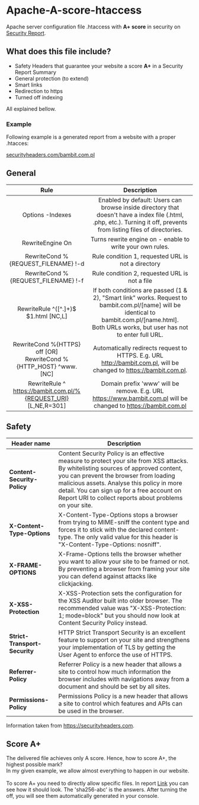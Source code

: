 # Apache-A-score-htaccess

Apache server configuration file .htaccess with __A+ score__ in security on [Security Report](https://securityheaders.com).

## What does this file include?

- Safety Headers that guarantee your website a score __A+__ in a Security Report Summary
- General protection (to extend)
- Smart links
- Redirection to https
- Turned off indexing

All explained bellow.

### Example

Following example is a generated report from a website with a proper .htacces:

[securityheaders.com/bambit.com.pl](https://securityheaders.com/?q=bambit.com.pl&followRedirects=on)

## General

| Rule | Description |
|:----------------------------------------------------------------------:|:---------------------------------------------------------------------------------------------------------------------------------------------------------------------------------------------------:|
| Options -Indexes | Enabled by default: Users can browse inside directory that doesn't have a index file (.html, .php, etc.). Turning it off, prevents from listing files of directories. |
| RewriteEngine On | Turns rewrite engine on - enable to write your own rules. |
| RewriteCond %{REQUEST_FILENAME} !-d | Rule condition 1, requested URL is not a directory |
| RewriteCond %{REQUEST_FILENAME} !-f | Rule condition 2, requested URL is not a file |
| RewriteRule ^([^\.]+)$ $1.html [NC,L] | If both conditions are passed (1 & 2), "Smart link" works. Request to bambit.com.pl/[name] will be identical to bambit.com.pl/[name.html]. <BR>Both URLs works, but user has not to enter full URL. |
| RewriteCond %{HTTPS} off [OR]<br> RewriteCond %{HTTP_HOST} ^www\. [NC] | Automatically redirects request to HTTPS. E.g. URL http://bambit.com.pl, will be changed to https://bambit.com.pl. |
| RewriteRule ^ https://bambit.com.pl/%{REQUEST_URI} [L,NE,R=301] | Domain prefix 'www' will be remove. E.g. URL https://www.bambit.com.pl will be changed to https://bambit.com.pl |

## Safety

| __Header name__ | Description |
|---------------------------|-------------------------------------------------------------------------------------------------------------------------------------------------------------------------------------------------------------------------------------------------------------------------------------------------------------------------------------|
| __Content-Security-Policy__ | Content Security Policy is an effective measure to protect your site from XSS attacks. By whitelisting sources of approved content, you can prevent the browser from loading malicious assets. Analyse this policy in more detail. You can sign up for a free account on Report URI to collect reports about problems on your site. |
| __X-Content-Type-Options__ | X-Content-Type-Options stops a browser from trying to MIME-sniff the content type and forces it to stick with the declared content-type. The only valid value for this header is "X-Content-Type-Options: nosniff". |
| __X-FRAME-OPTIONS__ | X-Frame-Options tells the browser whether you want to allow your site to be framed or not. By preventing a browser from framing your site you can defend against attacks like clickjacking. |
| __X-XSS-Protection__ | X-XSS-Protection sets the configuration for the XSS Auditor built into older browser. The recommended value was "X-XSS-Protection: 1; mode=block" but you should now look at Content Security Policy instead. |
| __Strict-Transport-Security__ | HTTP Strict Transport Security is an excellent feature to support on your site and strengthens your implementation of TLS by getting the User Agent to enforce the use of HTTPS. |
| __Referrer-Policy__ | 	Referrer Policy is a new header that allows a site to control how much information the browser includes with navigations away from a document and should be set by all sites. |
| __Permissions-Policy__ | Permissions Policy is a new header that allows a site to control which features and APIs can be used in the browser. |


Information taken from https://securityheaders.com.

## Score A+

The delivered file achieves only A score. Hence, how to score A+, the highest possible mark?<br>
In my given example, we allow almost everything to happen in our website.<br><br>
To score A+ you need to directly allow specific files.
In report [Link](https://securityheaders.com/?q=bambit.com.pl&followRedirects=on) you can see how it should look.
The 'sha256-abc' is the answers. After turning the off, you will see them automatically generated in your console.
